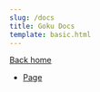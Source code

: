 ```yaml
---
slug: /docs
title: Goku Docs
template: basic.html
---
```


[Back home](/goku)

- [Page](/goku/docs/page)

